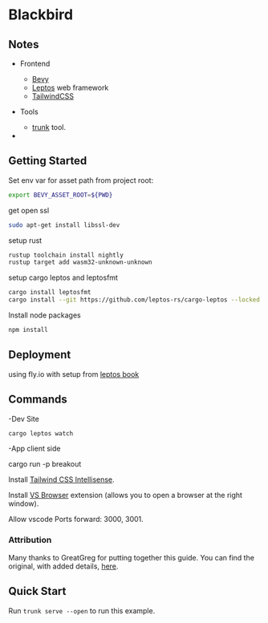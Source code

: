 # Blackbird



## Notes

- Frontend
    - [Bevy](https://bevyengine.org)
    - [Leptos](https://github.com/leptos-rs/leptos) web framework
    - [TailwindCSS](https://tailwindcss.com/)   
- Tools
    - [trunk](https://github.com/thedodd/trunk) tool.

- 
## Getting Started

Set env var for asset path from project root:

```bash
export BEVY_ASSET_ROOT=${PWD}
```

get open ssl

```bash
sudo apt-get install libssl-dev
```

setup rust 
```bash 
rustup toolchain install nightly
rustup target add wasm32-unknown-unknown
```

setup cargo leptos and leptosfmt

```bash
cargo install leptosfmt
cargo install --git https://github.com/leptos-rs/cargo-leptos --locked cargo-leptos
```

Install node packages

```bash
npm install
```

## Deployment

using fly.io with setup from [leptos book](https://book.leptos.dev/deployment/ssr.html#deploy-to-flyio)

## Commands

-Dev Site

```bash
cargo leptos watch
```

-App client side

cargo run -p breakout


Install [Tailwind CSS Intellisense](https://marketplace.visualstudio.com/items?itemName=bradlc.vscode-tailwindcss).

Install [VS Browser](https://marketplace.visualstudio.com/items?itemName=Phu1237.vs-browser) extension (allows you to open a browser at the right window).

Allow vscode Ports forward: 3000, 3001.

### Attribution

Many thanks to GreatGreg for putting together this guide. You can find the original, with added details, [here](https://github.com/leptos-rs/leptos/discussions/125).

## Quick Start

Run `trunk serve --open` to run this example.
